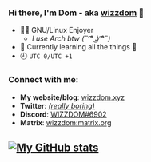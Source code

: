 ### Hi there, I'm Dom - aka [wizzdom][website] 👋

- 🐃🐧 GNU/Linux Enjoyer 
  - *I use Arch btw (˵ ͡° ͜ʖ ͡°˵)*
- 🌱 Currently learning all the things 🤣
- 🕘 `UTC 0/UTC +1`

### Connect with me:

- **My website/blog**: [wizzdom.xyz][website]  
- **Twitter**: [ *(really boring)*][twitter]  
- **Discord**: [WIZZDOM#6902][discord]
- **Matrix**: [wizzdom:matrix.org][matrix]

[![My GitHub stats](https://github-readme-stats.vercel.app/api?username=wizzdom&show_icons=true&theme=dark&hide_border=true&hide=prs,contribs&count_private=true)](https://github.com/wizzdom)
---

[website]: https://wizzdom.xyz
[twitter]: https://twitter.com/Wizzdom03
[linkedin]: https://www.linkedin.com/in/dominic-connor-16096b194/
[discord]: https://discord.com/users/277551134154162177
[matrix]: https://matrix.to/#/@wizzdom:matrix.org
[gitlab]: https://gitlab.com/wizzdom
